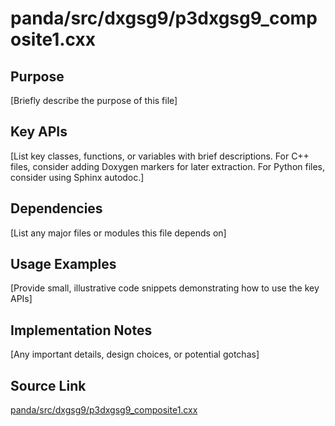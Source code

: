 # panda/src/dxgsg9/p3dxgsg9_composite1.cxx

## Purpose
[Briefly describe the purpose of this file]

## Key APIs
[List key classes, functions, or variables with brief descriptions.
For C++ files, consider adding Doxygen markers for later extraction.
For Python files, consider using Sphinx autodoc.]

## Dependencies
[List any major files or modules this file depends on]

## Usage Examples
[Provide small, illustrative code snippets demonstrating how to use the key APIs]

## Implementation Notes
[Any important details, design choices, or potential gotchas]

## Source Link
[panda/src/dxgsg9/p3dxgsg9_composite1.cxx](link_to_source_repository/panda/src/dxgsg9/p3dxgsg9_composite1.cxx)
